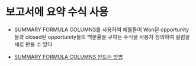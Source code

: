 # 보고서에 요약 수식 사용

 - SUMMARY FORMULA COLUMNS를 사용하여 예를들어 Won된 opportunity들과 closed된 opportunity들의 백분율을 구하는 수식을 사용자 정의하여 컬럼을 새로 만들 수 있다

 - [SUMMARY FORMULA COLUMNS 만드는 방법](https://trailhead.salesforce.com/ko/content/learn/projects/create-reports-and-dashboards-for-sales-and-marketing-managers/use-summary-formulas-in-your-reports?trailmix_creator_id=strailhead&trailmix_slug=prepare-for-your-salesforce-administrator-credential)
